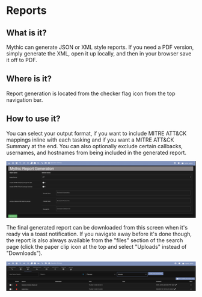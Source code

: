 # Reports

## What is it?

Mythic can generate JSON or XML style reports. If you need a PDF version, simply generate the XML, open it up locally, and then in your browser save it off to PDF.&#x20;

## Where is it?

Report generation is located from the checker flag icon from the top navigation bar.

## How to use it?

You can select your output format, if you want to include MITRE ATT\&CK mappings inline with each tasking and if you want a MITRE ATT\&CK Summary at the end. You can also optionally exclude certain callbacks, usernames, and hostnames from being included in the generated report.

![](<../.gitbook/assets/Screen Shot 2022-03-10 at 12.51.48 PM.png>)

The final generated report can be downloaded from this screen when it's ready via a toast notification. If you navigate away before it's done though, the report is also always available from the "files" section of the search page (click the paper clip icon at the top and select "Uploads" instead of "Downloads").&#x20;

![](<../.gitbook/assets/Screen Shot 2022-03-10 at 12.54.28 PM.png>)
